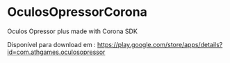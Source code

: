 # OculosOpressorCorona

Oculos Opressor plus made with Corona SDK

Disponível para download em : https://play.google.com/store/apps/details?id=com.athgames.oculosopressor
